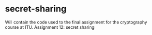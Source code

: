# secret-sharing
Will contain the code used to the final assignment for the cryptography course at ITU. Assignment 12: secret sharing
